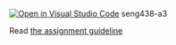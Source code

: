 [![Open in Visual Studio Code](https://classroom.github.com/assets/open-in-vscode-718a45dd9cf7e7f842a935f5ebbe5719a5e09af4491e668f4dbf3b35d5cca122.svg)](https://classroom.github.com/online_ide?assignment_repo_id=13834720&assignment_repo_type=AssignmentRepo)
seng438-a3

Read [the assignment guideline](seng438-a3.md) 
